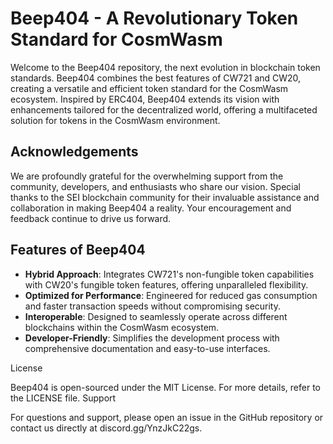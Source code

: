 # Beep404 - A Revolutionary Token Standard for CosmWasm

Welcome to the Beep404 repository, the next evolution in blockchain token standards. Beep404 combines the best features of CW721 and CW20, creating a versatile and efficient token standard for the CosmWasm ecosystem. Inspired by ERC404, Beep404 extends its vision with enhancements tailored for the decentralized world, offering a multifaceted solution for tokens in the CosmWasm environment.

## Acknowledgements

We are profoundly grateful for the overwhelming support from the community, developers, and enthusiasts who share our vision. Special thanks to the SEI blockchain community for their invaluable assistance and collaboration in making Beep404 a reality. Your encouragement and feedback continue to drive us forward.


## Features of Beep404

- **Hybrid Approach**: Integrates CW721's non-fungible token capabilities with CW20's fungible token features, offering unparalleled flexibility.
- **Optimized for Performance**: Engineered for reduced gas consumption and faster transaction speeds without compromising security.
- **Interoperable**: Designed to seamlessly operate across different blockchains within the CosmWasm ecosystem.
- **Developer-Friendly**: Simplifies the development process with comprehensive documentation and easy-to-use interfaces.



License

Beep404 is open-sourced under the MIT License. For more details, refer to the LICENSE file.
Support

For questions and support, please open an issue in the GitHub repository or contact us directly at discord.gg/YnzJkC22gs.
